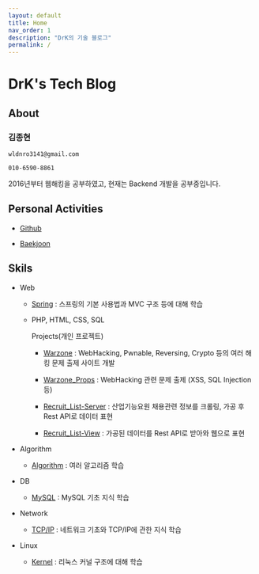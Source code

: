 ```yaml
---
layout: default
title: Home
nav_order: 1
description: "DrK의 기술 블로그"
permalink: /
---
```


# DrK's Tech Blog

## About

### 김종현 

    wldnro3141@gmail.com

    010-6590-8861

2016년부터 웹해킹을 공부하였고, 현재는 Backend 개발을 공부중입니다. 

## Personal Activities

* [Github](https://github.com/Root-kjh)

* [Baekjoon](https://www.acmicpc.net/user/kjh3141)

## Skils

* Web

    * [Spring](https://github.com/Root-kjh/til/tree/master/Spring/%EC%BD%94%EB%93%9C%EB%A1%9C%20%EB%B0%B0%EC%9A%B0%EB%8A%94%20%EC%8A%A4%ED%94%84%EB%A7%81%20%EC%9B%B9%20%ED%94%84%EB%A1%9C%EC%A0%9D%ED%8A%B8) : 스프링의 기본 사용법과 MVC 구조 등에 대해 학습

    * PHP, HTML, CSS, SQL

        Projects(개인 프로젝트)

        * [Warzone](https://github.com/Root-kjh/Warzone) : WebHacking, Pwnable, Reversing, Crypto 등의 여러 해킹 문제 출제 사이트 개발

        * [Warzone_Props](https://github.com/Root-kjh/Warzone_props) : WebHacking 관련 문제 출제 (XSS, SQL Injection 등)

        * [Recruit_List-Server](https://github.com/Root-kjh/Recruit_List-Server) : 산업기능요원 채용관련 정보를 크롤링, 가공 후 Rest API로 데이터 표현

        * [Recruit_List-View](https://github.com/Root-kjh/Recruit_List-View) : 가공된 데이터를 Rest API로 받아와 웹으로 표현
        

* Algorithm

    * [Algorithm](https://github.com/Root-kjh/til/tree/master/Algorithm) : 여러 알고리즘 학습

* DB

    * [MySQL](https://github.com/Root-kjh/til/tree/master/Database/DB%EA%B8%B0%EC%B4%88) : MySQL 기초 지식 학습

* Network

    * [TCP/IP](https://github.com/Root-kjh/til/tree/master/Network/TCP_IP) : 네트워크 기초와 TCP/IP에 관한 지식 학습

* Linux

    * [Kernel](https://github.com/Root-kjh/til/tree/master/OS/Linux_Kernel) : 리눅스 커널 구조에 대해 학습